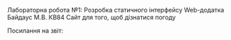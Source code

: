 Лабораторна робота №1: Розробка статичного інтерфейсу Web-додатка
Байдаус М.В. КВ84
Сайт для того, щоб дізнатися погоду

Посилання на звіт:
